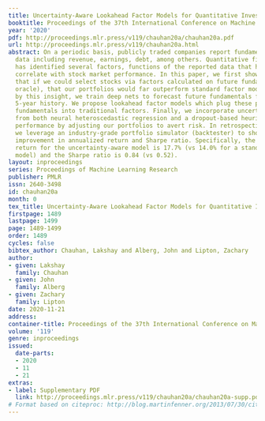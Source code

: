 ```yaml
---
title: Uncertainty-Aware Lookahead Factor Models for Quantitative Investing
booktitle: Proceedings of the 37th International Conference on Machine Learning
year: '2020'
pdf: http://proceedings.mlr.press/v119/chauhan20a/chauhan20a.pdf
url: http://proceedings.mlr.press/v119/chauhan20a.html
abstract: On a periodic basis, publicly traded companies report fundamentals, financial
  data including revenue, earnings, debt, among others. Quantitative finance research
  has identified several factors, functions of the reported data that historically
  correlate with stock market performance. In this paper, we first show through simulation
  that if we could select stocks via factors calculated on future fundamentals (via
  oracle), that our portfolios would far outperform standard factor models. Motivated
  by this insight, we train deep nets to forecast future fundamentals from a trailing
  5-year history. We propose lookahead factor models which plug these predicted future
  fundamentals into traditional factors. Finally, we incorporate uncertainty estimates
  from both neural heteroscedastic regression and a dropout-based heuristic, improving
  performance by adjusting our portfolios to avert risk. In retrospective analysis,
  we leverage an industry-grade portfolio simulator (backtester) to show simultaneous
  improvement in annualized return and Sharpe ratio. Specifically, the simulated annualized
  return for the uncertainty-aware model is 17.7% (vs 14.0% for a standard factor
  model) and the Sharpe ratio is 0.84 (vs 0.52).
layout: inproceedings
series: Proceedings of Machine Learning Research
publisher: PMLR
issn: 2640-3498
id: chauhan20a
month: 0
tex_title: Uncertainty-Aware Lookahead Factor Models for Quantitative Investing
firstpage: 1489
lastpage: 1499
page: 1489-1499
order: 1489
cycles: false
bibtex_author: Chauhan, Lakshay and Alberg, John and Lipton, Zachary
author:
- given: Lakshay
  family: Chauhan
- given: John
  family: Alberg
- given: Zachary
  family: Lipton
date: 2020-11-21
address: 
container-title: Proceedings of the 37th International Conference on Machine Learning
volume: '119'
genre: inproceedings
issued:
  date-parts:
  - 2020
  - 11
  - 21
extras:
- label: Supplementary PDF
  link: http://proceedings.mlr.press/v119/chauhan20a/chauhan20a-supp.pdf
# Format based on citeproc: http://blog.martinfenner.org/2013/07/30/citeproc-yaml-for-bibliographies/
---
```

